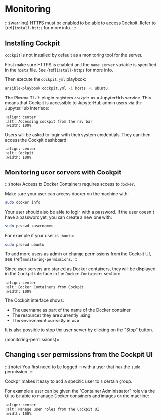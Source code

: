 # Monitoring

:::{warning}
HTTPS must be enabled to be able to access Cockpit. Refer to {ref}`install-https` for more info.
:::

## Installing Cockpit

`cockpit` is not installed by default as a monitoring tool for the server.

First make sure HTTPS is enabled and the `name_server` variable is specified in the `hosts` file.
See {ref}`install-https` for more info.

Then execute the `cockpit.yml` playbook:

```bash
ansible-playbook cockpit.yml -i hosts -u ubuntu
```

The Plasma TLJH plugin registers `cockpit` as a JupyterHub service. This means that
Cockpit is accessible to JupyterHub admin users via the JupyterHub interface:

```{image} ../images/configuration/cockpit-navbar.png
:align: center
:alt: Accessing cockpit from the nav bar
:width: 100%
```

Users will be asked to login with their system credentials. They can then access the Cockpit dashboard:

```{image} ../images/configuration/cockpit.png
:align: center
:alt: Cockpit
:width: 100%
```

## Monitoring user servers with Cockpit

:::{note}
Access to Docker Containers requires access to `docker`.

Make sure your user can access docker on the machine with:

```bash
sudo docker info
```

Your user should also be able to login with a password. If the user doesn't have a password yet, you can
create a new one with:

```bash
sudo passwd <username>
```

For example if your user is `ubuntu`:

```bash
sudo passwd ubuntu
```

To add more users as admin or change permissions from the Cockpit UI, see {ref}`monitoring-permissions`.
:::

Since user servers are started as Docker containers, they will be displayed in the Cockpit interface in the
`Docker Containers` section:

```{image} ../images/configuration/cockpit-docker.png
:align: center
:alt: Docker Containers from Cockpit
:width: 100%
```

The Cockpit interface shows:

- The username as part of the name of the Docker container
- The resources they are currently using
- The environment currently in use

It is also possible to stop the user server by clicking on the "Stop" button.

(monitoring-permissions)=

## Changing user permissions from the Cockpit UI

:::{note}
You first need to be logged in with a user that has the `sudo` permission.
:::

Cockpit makes it easy to add a specific user to a certain group.

For example a user can be given the "Container Administrator" role via the UI to be able to manage Docker containers
and images on the machine:

```{image} ../images/configuration/cockpit-roles.png
:align: center
:alt: Manage user roles from the Cockpit UI
:width: 100%
```
